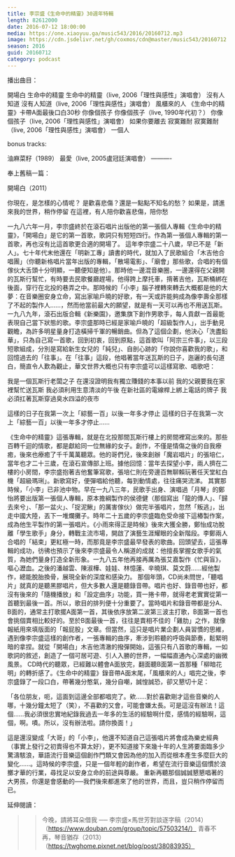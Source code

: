 ```yaml
---
title: 李宗盛《生命中的精靈》30週年特輯
length: 82612000
date: 2016-07-12 18:00:00
media: https://one.xiaoyuu.ga/music543/2016/20160712.mp3
image: https://cdn.jsdelivr.net/gh/coxmos/cdn@master/music543/20160712.jpg
season: 2016
guid: 20160712
category: podcast
---
```


播出曲目：

開場白
生命中的精靈
生命中的精靈（live, 2006「理性與感性」演唱會）
沒有人知道
沒有人知道（live, 2006「理性與感性」演唱會）
風櫃來的人
《生命中的精靈》卡帶A面最後口白30秒
你像個孩子
你像個孩子（live, 1990年代初？）
你像個孩子（live, 2006「理性與感性」演唱會）
如果你要離去
寂寞難耐
寂寞難耐（live, 2006「理性與感性」演唱會）
一個人

bonus tracks:

油麻菜籽（1989）
最愛（live, 2005盧冠廷演唱會）
———-

奉上舊稿一篇：

開場白（2011）

你現在，是怎樣的心情呢？
是歡喜悲傷？還是一點點不知名的愁？
如果是，請進來我的世界，稍作停留
在這裡，有人陪你歡喜悲傷，陪你愁

一九八六年一月，李宗盛終於在滾石唱片出版他的第一張個人專輯《生命中的精靈》，「開場白」是它的第一首歌，歌詞只有短短四行。作為第一張個人專輯的第一首歌，再也沒有比這首歌更合適的開場了。
這年李宗盛二十八歲，早已不是「新人」。七十年代末他還在「明新工專」讀書的時代，就加入了民歌組合「木吉他合唱團」（你聽新格唱片當年出版的專輯，「散場電影」、「廟會」那些歌，合唱的有個傢伙大舌頭十分明顯，一聽便知是他）。那時他一邊混音樂圈，一邊還得在父親開的瓦斯行幫忙，有時要去民歌餐廳趕場，他得跨上摩托車，揹著吉他，瓦斯桶綁在後面，穿行在北投的巷弄之中。那時候的「小李」腦子裡轉來轉去大概都是他的大夢：在音樂圈安身立命，寫出家喻戶曉的好歌，有一天或許能夠成為像李壽全那樣了不起的製作人……，然而他當前最大的願望，就是有一天可以再也不用送瓦斯。
一九八九年，滾石出版合輯《新樂園》，邀集旗下創作男歌手，每人貢獻一首最能表現自己當下狀態的歌。李宗盛那時已經是家喻戶曉的「超級製作人」，出手動見觀瞻，為許多明星量身打造橫掃千軍的暢銷曲。但為了這個企劃，他決心「洗盡鉛華」，只為自己寫一首歌，回到初衷，回到原點，這首歌叫「阿宗三件事」，以三段短歌組成，分別是寫給新生女兒的「純兒」、自剖心跡的「你說你喜歡我的歌」，和回憶過去的「往事」。在「往事」這段，他唱著當年送瓦斯的日子，迤邐的長句道白，簡直令人歎為觀止，華文世界大概也只有李宗盛可以這樣寫歌、唱歌吧：

我是一個瓦斯行老闆之子
在還沒證明我有獨立賺錢的本事以前
我的父親要我在家裡幫忙送瓦斯
我必須利用生意清淡的午後
在新社區的電線桿上綁上電話的牌子
我必須扛著瓦斯穿過臭水四溢的夜市

這樣的日子在我第一次上「綜藝一百」以後一年多才停止
這樣的日子在我第一次上「綜藝一百」以後一年多才停止……

《生命中的精靈》這張專輯，就是在北投那間瓦斯行樓上的房間裡寫出來的。那些百轉千迴的情歌，都是獻給同一位無緣的女子。創作，不僅是情傷之後的自我療癒，後來也療癒了千千萬萬聽眾。他的哥們兒，後來創辦「魔岩唱片」的張培仁，當年也才二十三歲，在滾石宣傳部上班。據他回憶：當年去探望小李，兩人擠在二樓的小房間，李宗盛抱著吉他奮筆寫歌，張培仁則在旁邊百無聊賴玩著任天堂紅白機「超級瑪琍」。新歌寫好，便彈唱給他聽，每到動情處，往往痛哭流涕。
其實那時候，「小李」已非池中物。早在一九八三年，民歌手出身、演唱過「月琴」的鄭怡將要出版第一張個人專輯，原本擔綱製作的侯德健（那個寫出「龍的傳人」、「歸去來兮」、「那一盆火」、「捉泥鰍」的厲害傢伙）做完半張唱片，忽然「叛逃」，出走中國大陸，丟下一堆爛攤子。時年二十五歲的李宗盛臨危受命接下這樁製作案，成為他生平製作的第一張唱片。《小雨來得正是時候》後來大獲全勝，鄭怡成功脫離「學生歌手」身分，轉戰主流市場，開啟了演藝生涯耀眼的全新階段。李鄭兩人合唱的「結束」更紅極一時，而那竟是李宗盛最早發表的歌曲。回頭望去，這張專輯的成功，彷彿也預示了後來李宗盛最令人稱道的成就：他擅長掌握女歌手的氣質，為她們量身打造全新形象。一九八五年他再接再厲為張艾嘉製作《忙與盲》，嘔心瀝血。之後的潘越雲、陳淑樺、娃娃、林憶蓮、辛曉琪、莫文蔚……經他製作，總能脫胎換骨，展現全新的深度和感染力。
那個年頭，CD尚未問世，「聽唱片」就真的是聽黑膠唱片，但大多數人還是聽錄音帶。唱片也好、錄音帶也好，都沒有後來的「隨機播放」和「設定曲序」功能，買一捲卡帶，就得老老實實從第一首聽到最後一首。所以，歌目的排列便十分重要了。當時唱片和錄音帶都是分A、B面的，通常主打歌擺A面第一首，其後依序放第二波第三波主打歌，B面第一首也會挑個賣相比較好的。至於B面最後一首，往往是賣相不佳的「雞肋」之作，就像報紙用來填版面的「報屁股」文章。但當然，這只是唱片業企劃人員習慣的思維，遇到像李宗盛這樣的創作者，一張專輯的曲序，牽涉到聆聽的呼吸與節奏，鬆緊明暗的拿捏。就從「開場白」木吉他清澈的撥彈開始，這張只有八首歌的專輯，一如歌詞的敘述，創造了一個可居可遊、引人入勝的世界，一幅幅直通內心深處的幽微風景。
CD時代的聽眾，已經難以體會A面放完，翻面聽B面第一首那種「柳暗花明」的轉折感了。《生命中的精靈》錄音帶A面末尾，「風櫃來的人」唱完之後，李宗盛錄了一段口白，帶著幾分憨氣，幾分自嘲，誠惶誠恐，卻又懇切十足：

「各位朋友，呃，這面到這邊全部都唱完了。欸……對於喜歡剛才這些音樂的人哪，十幾分鐘太短了（笑），不喜歡的又會，可能會嫌太長。可是這沒有辦法！這個……我必須很忠實地紀錄我過去一年多的生活的經驗啊什麼，感情的經驗啊，這個，啊。嘖。所以，沒有辦法啦。請你換面！」

這是還沒變成「大哥」的「小李」，他還不知道自己這張唱片將會成為樂史經典（事實上發行之初賣得也不算太好），更不知道接下來幾十年的人生將要面臨多少驚濤駭浪，華語流行音樂這個創作門類又會因為他的加入而從根本產生多麼巨大的變化……。這時候的李宗盛，只是一個年輕的創作者，希望在流行音樂這個慣於浪擲才華的行業，尋找足以安身立命的前途與尊嚴。
重新再聽那個誠誠懇懇唱著的大男孩，你還是會感動的──我們後來都進來了他的世界，而且，豈只稍作停留而已。

延伸閱讀：
>> 今晚，請將耳朵借我 ── 李宗盛×馬世芳對談逐字稿（2014）（https://www.douban.com/group/topic/57503214/）
>> 青春不再，琴音猶存（2013）（https://twghome.pixnet.net/blog/post/38083935）
